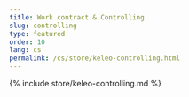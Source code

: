```yaml
---
title: Work contract & Controlling
slug: controlling
type: featured
order: 10
lang: cs
permalink: /cs/store/keleo-controlling.html
---
```


{% include store/keleo-controlling.md %}
 
